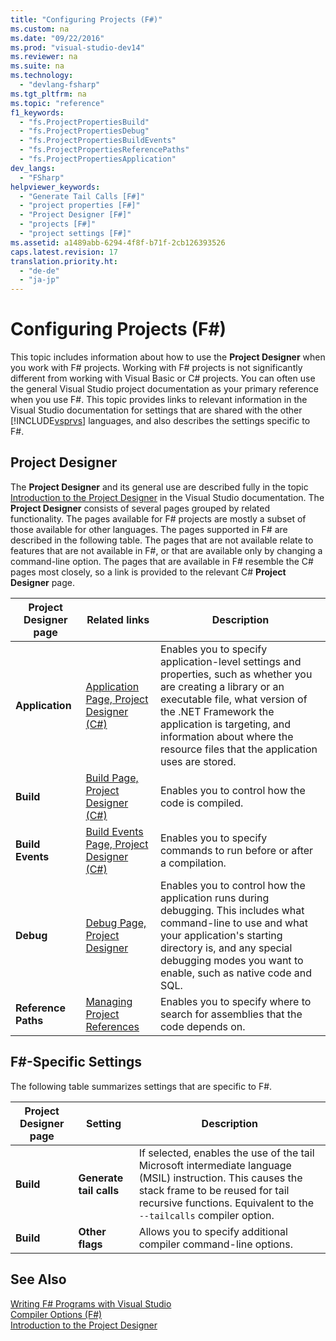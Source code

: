```yaml
---
title: "Configuring Projects (F#)"
ms.custom: na
ms.date: "09/22/2016"
ms.prod: "visual-studio-dev14"
ms.reviewer: na
ms.suite: na
ms.technology: 
  - "devlang-fsharp"
ms.tgt_pltfrm: na
ms.topic: "reference"
f1_keywords: 
  - "fs.ProjectPropertiesBuild"
  - "fs.ProjectPropertiesDebug"
  - "fs.ProjectPropertiesBuildEvents"
  - "fs.ProjectPropertiesReferencePaths"
  - "fs.ProjectPropertiesApplication"
dev_langs: 
  - "FSharp"
helpviewer_keywords: 
  - "Generate Tail Calls [F#]"
  - "project properties [F#]"
  - "Project Designer [F#]"
  - "projects [F#]"
  - "project settings [F#]"
ms.assetid: a1489abb-6294-4f8f-b71f-2cb126393526
caps.latest.revision: 17
translation.priority.ht: 
  - "de-de"
  - "ja-jp"
---
```

# Configuring Projects (F#)
This topic includes information about how to use the **Project Designer** when you work with F# projects. Working with F# projects is not significantly different from working with Visual Basic or C# projects. You can often use the general Visual Studio project documentation as your primary reference when you use F#. This topic provides links to relevant information in the Visual Studio documentation for settings that are shared with the other [!INCLUDE[vsprvs](../VS_csharp/includes/vsprvs_md.md)] languages, and also describes the settings specific to F#.  
  
## Project Designer  
 The **Project Designer** and its general use are described fully in the topic [Introduction to the Project Designer](assetId:///898dd854-c98d-430c-ba1b-a913ce3c73d7) in the Visual Studio documentation. The **Project Designer** consists of several pages grouped by related functionality. The pages available for F# projects are mostly a subset of those available for other languages. The pages supported in F# are described in the following table. The pages that are not available relate to features that are not available in F#, or that are available only by changing a command-line option. The pages that are available in F# resemble the C# pages most closely, so a link is provided to the relevant C# **Project Designer** page.  
  
|Project Designer page|Related links|Description|  
|---------------------------|-------------------|-----------------|  
|**Application**|[Application Page, Project Designer (C#)](../VS_csharp/application-page--project-designer--csharp-.md)|Enables you to specify application-level settings and properties, such as whether you are creating a library or an executable file, what version of the .NET Framework the application is targeting, and information about where the resource files that the application uses are stored.|  
|**Build**|[Build Page, Project Designer (C#)](../VS_csharp/build-page--project-designer--csharp-.md)|Enables you to control how the code is compiled.|  
|**Build Events**|[Build Events Page, Project Designer (C#)](../VS_csharp/build-events-page--project-designer--csharp-.md)|Enables you to specify commands to run before or after a compilation.|  
|**Debug**|[Debug Page, Project Designer](../VS_csharp/debug-page--project-designer.md)|Enables you to control how the application runs during debugging. This includes what command-line to use and what your application's starting directory is, and any special debugging modes you want to enable, such as native code and SQL.|  
|**Reference Paths**|[Managing Project References](../VS_csharp/managing-references-in-a-project.md)|Enables you to specify where to search for assemblies that the code depends on.|  
  
## F#-Specific Settings  
 The following table summarizes settings that are specific to F#.  
  
|Project Designer page|Setting|Description|  
|---------------------------|-------------|-----------------|  
|**Build**|**Generate tail calls**|If selected, enables the use of the tail Microsoft intermediate language (MSIL) instruction. This causes the stack frame to be reused for tail recursive functions. Equivalent to the `--tailcalls` compiler option.|  
|**Build**|**Other flags**|Allows you to specify additional compiler command-line options.|  
  
## See Also  
 [Writing F# Programs with Visual Studio](../VS_csharp/using-visual-studio-to-write-fsharp-programs.md)   
 [Compiler Options (F#)](../VS_csharp/compiler-options--fsharp-.md)   
 [Introduction to the Project Designer](assetId:///898dd854-c98d-430c-ba1b-a913ce3c73d7)
